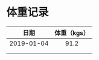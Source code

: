 # 体重记录

|    日期    | 体重（kgs） |
| :--------: | :---------: |
| 2019-01-04 |    91.2     |
|            |             |
|            |             |

